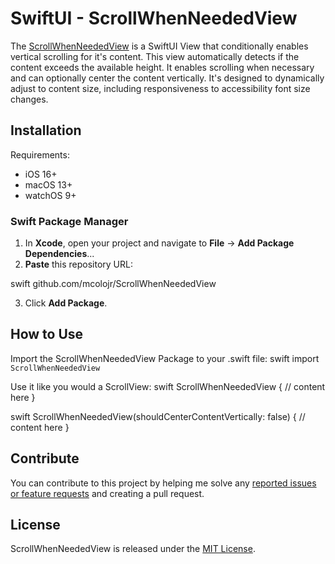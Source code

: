 # SwiftUI - ScrollWhenNeededView
The [ScrollWhenNeededView](https://github.com/mcolojr/ScrollWhenNeededView/blob/main/Sources/ScrollWhenNeededView/ScrollWhenNeededView.swift) is a SwiftUI View that conditionally enables vertical scrolling for it's content.  This view automatically detects if the content exceeds the available height. It enables scrolling when necessary and can optionally center the content vertically. It's designed to dynamically adjust to content size, including responsiveness to accessibility font size changes.

## Installation
Requirements:

- iOS 16+
- macOS 13+
- watchOS 9+

### Swift Package Manager
1. In **Xcode**, open your project and navigate to **File** → **Add Package Dependencies**...
2. **Paste** this repository URL:
   
swift
github.com/mcolojr/ScrollWhenNeededView


3. Click **Add Package**.

## How to Use
Import the ScrollWhenNeededView Package to your .swift file:
swift
import `ScrollWhenNeededView`


Use it like you would a ScrollView:
swift
ScrollWhenNeededView {
    // content here
}


swift
ScrollWhenNeededView(shouldCenterContentVertically: false) {
    // content here
}


## Contribute
You can contribute to this project by helping me solve any [reported issues or feature requests](https://github.com/mcolojr/ScrollWhenNeededView/issues) and creating a pull request.

## License
ScrollWhenNeededView is released under the [MIT License](https://github.com/mcolojr/ScrollWhenNeededView/blob/main/LICENSE).
